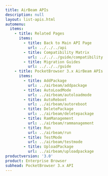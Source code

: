 ```yaml
---
title: AirBeam APIs
description: null
layout: list-apis.html
automenu:
  items:
    - title: Related Pages
      items:
        - title: Back to Main API Page
          url: ../../../api
        - title: Compatibility Matrix
          url: ../../../guide/compatibility
        - title: Migration Guides
          url: ../../../guide
    - title: PocketBrowser 3.x AirBeam APIs
      items:
        - title: AddPackage
          url: ../airbeam/addpackage
        - title: AutoLoadMode
          url: ../airbeam/autoloadmode
        - title: AutoReboot
          url: ../airbeam/autoreboot
        - title: DeletePackage
          url: ../airbeam/deletepackage
        - title: RamManagement
          url: ../airbeam/rammanagement
        - title: Run
          url: ../airbeam/run
        - title: TestMode
          url: ../airbeam/testmode
        - title: UploadPackage
          url: ../airbeam/uploadpackage
productversion: '3.0'
product: Enterprise Browser
subhead: PocketBrowser 3.x API
---
```


